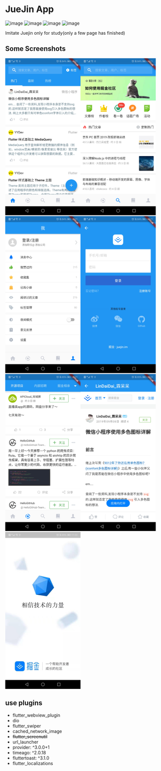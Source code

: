 # JueJin App
![image](https://img.shields.io/github/issues/Wildlifes/flutter_study_app)
![image](https://img.shields.io/github/forks/Wildlifes/flutter_study_app)
![image](https://img.shields.io/github/stars/Wildlifes/flutter_study_app)
![image](https://img.shields.io/github/license/Wildlifes/flutter_study_app)

Imitate Juejin only for study(only a few page has finished)

## Some Screenshots
<img src="Screenshots/Screenshot_20190908_232118_com.juejinapp.juejin_a.jpg" width="240" /><img src="Screenshots/Screenshot_20190908_232126_com.juejinapp.juejin_a.jpg" width="240"/><img src="Screenshots/Screenshot_20190908_232135_com.juejinapp.juejin_a.jpg" width="240"/><img src="Screenshots/Screenshot_20190908_232138_com.juejinapp.juejin_a.jpg" width="240"/><img src="Screenshots/Screenshot_20190908_232147_com.juejinapp.juejin_a.jpg" width="240" /><img src="Screenshots/Screenshot_20190908_232201_com.juejinapp.juejin_a.jpg" width="240"/><img src="Screenshots/Screenshot_20190908_232228_com.juejinapp.juejin_a.jpg" width="240"/>

## use plugins
- flutter_webview_plugin
- dio
- flutter_swiper
- cached_network_image
- ~~flutter_screenutil~~
- url_launcher
- provider: ^3.0.0+1
- timeago: ^2.0.18
- fluttertoast: ^3.1.0
- flutter_localizations
